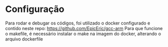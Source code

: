 # Configuração
Para rodar e debugar os códigos, foi utilizado o docker configurado e contido neste repo: https://github.com/EpicEric/gcc-arm
Para que funcione o makefile, é necessário instalar o make na imagem do docker, alterando o arquivo dockerfile
